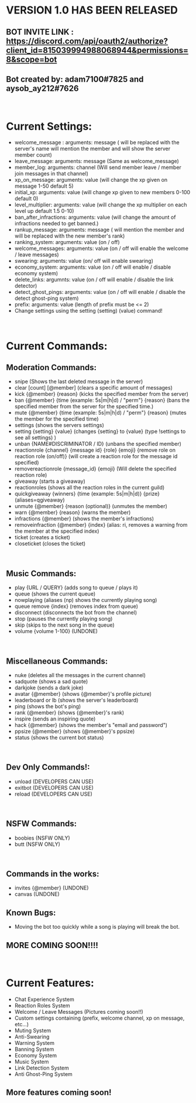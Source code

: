 # VERSION 1.0 HAS BEEN RELEASED

## BOT INVITE LINK : https://discord.com/api/oauth2/authorize?client_id=815039994988068944&permissions=8&scope=bot
## Bot created by: adam7100#7825 and aysob_ay212#7626  

<br />

# Current Settings:
- welcome_message : arguments: message (<SERVERNAME> will be replaced with the server's name <USERNAME> will mention the member and <MEMBERCOUNT> will show the server member count)
- leave_message: arguments: message (Same as welcome_message)
- member_log: arguments: channel (Will send member leave / member join messages in that channel)
- xp_on_message: arguments: value (will change the xp given on message 1-50 default 5)
- initial_xp: arguments: value (will change xp given to new members 0-100 default 0)
- level_multiplier: arguments: value (will change the xp multiplier on each level up default 1.5 0-10)
- ban_after_infractions: arguments: value (will change the amount of infractions needed to get banned.)
- rankup_message: arguments: message (<USERNAME> will mention the member and <LEVEL> will be replaced with the new member's rank)
- ranking_system: arguments: value (on / off)
- welcome_messages: arguments: value (on / off will enable the welcome / leave messages)
- swearing: arguments: value (on/ off will enable swearing)
- economy_system: arguments: value (on / off will enable / disable economy system)
- delete_links: argumnts: value (on / off will enable / disable the link detector)
- detect_ghost_pings: arguments: value (on / off will enable / disable the detect ghost-ping system)
- prefix: arguments: value (length of prefix must be <= 2)
- Change settings using the setting (setting) (value) command!
 
 
 <br />
 

# Current Commands:

## Moderation Commands:
- snipe (Shows the last deleted message in the server)
- clear [count] [@member] (clears a specific amount of messages)
- kick {@member} {reason} (kicks the specified member from the server)
- ban {@member} {time (example: 5s|m|h|d) / "perm"} {reason} (bans the specified member from the server for the specified time.)
- mute {@member} {time (example: 5s|m|h|d) / "perm"} {reason} (mutes the member for the specified time)
- settings (shows the servers settings)
- setting {setting} {value} (changes {setting} to {value} (type !settings to see all settings) )
- unban {NAME#DISCRIMINATOR / ID} (unbans the specified member)
- reactionrole {channel} {message id} {role} {emoji} {remove role on reaction role (on/off)} (will create a reaction role for the message id specified)
- removereactionrole {message_id} {emoji} (Will delete the specified reaction role)
- giveaway (starts a giveaway)
- reactionroles (shows all the reaction roles in the current guild)
- quickgiveaway {winners} {time (example: 5s|m|h|d)} {prize} (aliases=qgiveaway)
- unmute {@member} {reason (optional)} (unmutes the member)
- warn {@member} {reason} (warns the member)
- infractions {@member} (shows the member's infractions)
- removeinfraction {@member} {index} (alias: ri, removes a warning from the member at the specified index)
- ticket (creates a ticket)
- closeticket (closes the ticket)


<br />


## Music Commands:
- play {URL / QUERY} (adds song to queue / plays it)
- queue (shows the current queue)
- nowplaying (aliases (np) shows the currently playing song)
- queue remove {index} (removes index from queue)
- disconnect (disconnects the bot from the channel)
- stop (pauses the currently playing song)
- skip (skips to the next song in the queue)
- volume {volume 1-100} (UNDONE)


<br />


## Miscellaneous Commands:
- nuke (deletes all the messages in the current channel)
- sadquote (shows a sad quote)
- darkjoke (sends a dark joke)
- avatar {@member} (shows {@member}'s profile picture)
- leaderboard or lb (shows the server's leaderboard)
- ping (shows the bot's ping)
- rank {@member} (shows {@member}'s rank)
- inspire (sends an inspiring quote)
- hack {@member} (shows the member's "email and password")
- ppsize {@member} (shows {@member}'s ppsize)
- status (shows the current bot status)


<br />


## Dev Only Commands!:
- unload (DEVELOPERS CAN USE)
- exitbot (DEVELOPERS CAN USE)
- reload (DEVELOPERS CAN USE)


<br />


## NSFW Commands:
- boobies (NSFW ONLY)
- butt (NSFW ONLY)


<br />


## Commands in the works:
- invites {@member} (UNDONE)
- canvas (UNDONE)


## Known Bugs:
- Moving the bot too quickly while a song is playing will break the bot.


## MORE COMING SOON!!!!

<br />

# Current Features:
- Chat Experience System
- Reaction Roles System
- Welcome / Leave Messages (Pictures coming soon!!)
- Custom settings containing (prefix, welcome channel, xp on message, etc...)
- Muting System
- Anti-Swearing
- Warning System
- Banning System
- Economy System
- Music System
- Link Detection System
- Anti Ghost-Ping System

## More features coming soon!
